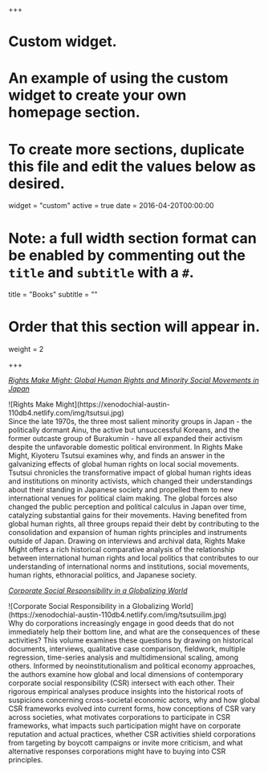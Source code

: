 +++
# Custom widget.
# An example of using the custom widget to create your own homepage section.
# To create more sections, duplicate this file and edit the values below as desired.
widget = "custom"
active = true
date = 2016-04-20T00:00:00

# Note: a full width section format can be enabled by commenting out the `title` and `subtitle` with a `#`.
title = "Books"
subtitle = ""

# Order that this section will appear in.
weight = 2

+++

[_Rights Make Might: Global Human Rights and Minority Social Movements in Japan_](https://global.oup.com/academic/product/rights-make-might-9780190853112?cc=us&lang=en&#)
 
   <div style = "float:left; padding-right: 20px">![Rights Make Might](https://xenodochial-austin-110db4.netlify.com/img/tsutsui.jpg)</div> Since the late 1970s, the three most salient minority groups in Japan - the politically dormant Ainu, the active but unsuccessful Koreans, and the former outcaste group of Burakumin - have all expanded their activism despite the unfavorable domestic political environment. In Rights Make Might, Kiyoteru Tsutsui examines why, and finds an answer in the galvanizing effects of global human rights on local social movements. Tsutsui chronicles the transformative impact of global human rights ideas and institutions on minority activists, which changed their understandings about their standing in Japanese society and propelled them to new international venues for political claim making. The global forces also changed the public perception and political calculus in Japan over time, catalyzing substantial gains for their movements. Having benefited from global human rights, all three groups repaid their debt by contributing to the consolidation and expansion of human rights principles and instruments outside of Japan. Drawing on interviews and archival data, Rights Make Might offers a rich historical comparative analysis of the relationship between international human rights and local politics that contributes to our understanding of international norms and institutions, social movements, human rights, ethnoracial politics, and Japanese society.
  

[_Corporate Social Responsibility in a Globalizing World_](http://www.cambridge.org/US/academic/subjects/sociology/political-sociology/corporate-social-responsibility-globalizing-world#contentsTabAnchor)
 
   <div style = "float:left; padding-right: 20px">![Corporate Social Responsibility in a Globalizing World](https://xenodochial-austin-110db4.netlify.com/img/tsutsuilim.jpg)</div>  Why do corporations increasingly engage in good deeds that do not immediately help their bottom line, and what are the consequences of these activities? This volume examines these questions by drawing on historical documents, interviews, qualitative case comparison, fieldwork, multiple regression, time-series analysis and multidimensional scaling, among others. Informed by neoinstitutionalism and political economy approaches, the authors examine how global and local dimensions of contemporary corporate social responsibility (CSR) intersect with each other. Their rigorous empirical analyses produce insights into the historical roots of suspicions concerning cross-societal economic actors, why and how global CSR frameworks evolved into current forms, how conceptions of CSR vary across societies, what motivates corporations to participate in CSR frameworks, what impacts such participation might have on corporate reputation and actual practices, whether CSR activities shield corporations from targeting by boycott campaigns or invite more criticism, and what alternative responses corporations might have to buying into CSR principles.
  
